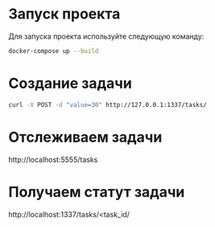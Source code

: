# Запуск проекта

Для запуска проекта используйте следующую команду:

```bash
docker-compose up --build
```

# Создание задачи

```bash
curl -X POST -d "value=30" http://127.0.0.1:1337/tasks/
```

# Отслeживаем задачи

http://localhost:5555/tasks

# Получаем статут задачи

http://localhost:1337/tasks/<task_id/
